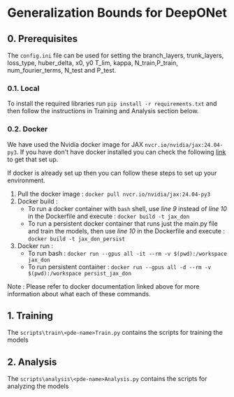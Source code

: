 # Generalization Bounds for DeepONet

## 0. Prerequisites

The `config.ini` file can be used for setting the branch_layers, trunk_layers, loss_type, huber_delta, x0, y0 T_lim, kappa, N_train,P_train, num_fourier_terms, N_test and P_test.


### 0.1. Local 
To install the required libraries run `pip install -r requirements.txt` and then follow the instructions in Training and Analysis section below.

### 0.2. Docker

We have used the Nvidia docker image for JAX  `nvcr.io/nvidia/jax:24.04-py3`. If you have don't have docker installed you can check the following [link](https://www.docker.com/get-started/) to get that set up.

If docker is already set up then you can follow these steps to set up your environment.

1. Pull the docker image : `docker pull nvcr.io/nvidia/jax:24.04-py3`
2. Docker build :
   - To run a docker container with `bash` shell, use *line 9* instead of *line 10* in the Dockerfile and execute : `docker build -t jax_don`
   - To run a persistent docker container that runs just the main.py file and train the models, then use *line 10* in the Dockerfile and execute : `docker build -t jax_don_persist`
3. Docker run : 
    - To run bash : `docker run --gpus all -it --rm -v $(pwd):/workspace jax_don`
    - To run persistent container : `docker run --gpus all -d --rm -v $(pwd):/workspace persist_jax_don`

Note : Please refer to docker documentation linked above for more information about what each of these commands.


## 1. Training

The `scripts\train\<pde-name>Train.py` contains the scripts for training the models

## 2. Analysis

The `scripts\analysis\<pde-name>Analysis.py` contains the scripts for analyzing the models